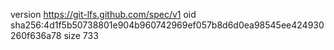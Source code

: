 version https://git-lfs.github.com/spec/v1
oid sha256:4d1f5b50738801e904b960742969ef057b8d6d0ea98545ee424930260f636a78
size 733
